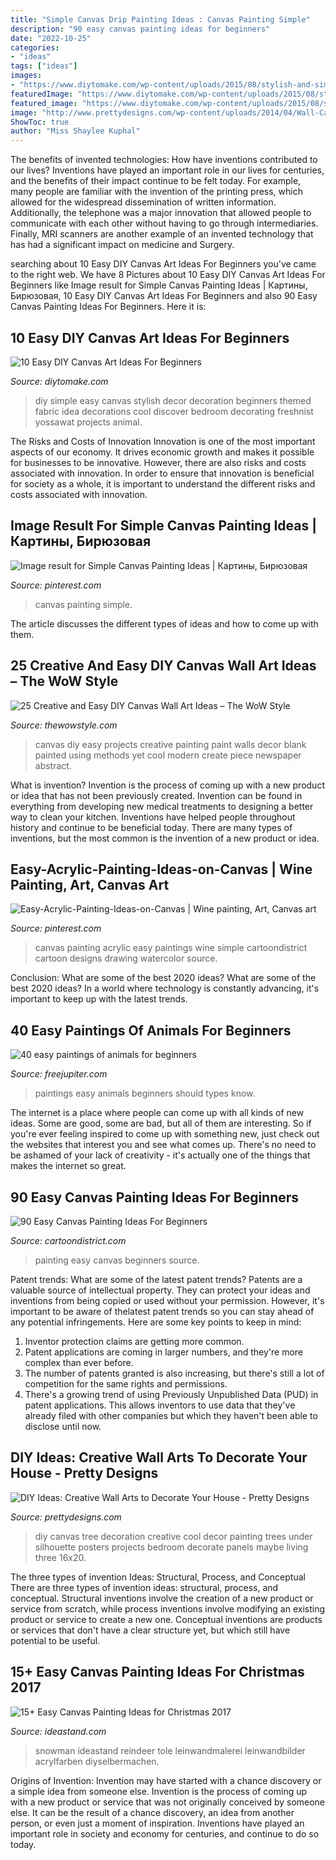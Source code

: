 ```yaml
---
title: "Simple Canvas Drip Painting Ideas : Canvas Painting Simple"
description: "90 easy canvas painting ideas for beginners"
date: "2022-10-25"
categories:
- "ideas"
tags: ["ideas"]
images:
- "https://www.diytomake.com/wp-content/uploads/2015/08/stylish-and-simple-diy-wall-art-idea.jpg"
featuredImage: "https://www.diytomake.com/wp-content/uploads/2015/08/stylish-and-simple-diy-wall-art-idea.jpg"
featured_image: "https://www.diytomake.com/wp-content/uploads/2015/08/stylish-and-simple-diy-wall-art-idea.jpg"
image: "http://www.prettydesigns.com/wp-content/uploads/2014/04/Wall-Canvas-Art.jpg"
ShowToc: true
author: "Miss Shaylee Kuphal"
---
```



The benefits of invented technologies: How have inventions contributed to our lives?
Inventions have played an important role in our lives for centuries, and the benefits of their impact continue to be felt today. For example, many people are familiar with the invention of the printing press, which allowed for the widespread dissemination of written information. Additionally, the telephone was a major innovation that allowed people to communicate with each other without having to go through intermediaries. Finally, MRI scanners are another example of an invented technology that has had a significant impact on medicine and Surgery.

	

		
searching about 10 Easy DIY Canvas Art Ideas For Beginners you've came to the right web. We have 8 Pictures about 10 Easy DIY Canvas Art Ideas For Beginners like Image result for Simple Canvas Painting Ideas | Картины, Бирюзовая, 10 Easy DIY Canvas Art Ideas For Beginners and also 90 Easy Canvas Painting Ideas For Beginners. Here it is:
		
    
## 10 Easy DIY Canvas Art Ideas For Beginners

<img loading=lazy src="https://www.diytomake.com/wp-content/uploads/2015/08/stylish-and-simple-diy-wall-art-idea.jpg" onerror="this.onerror=null;this.src='https://tse3.mm.bing.net/th?id=OIP.xdHsZu6aIPuSysrmcFZgFgHaId&amp;pid=15.1';" alt="10 Easy DIY Canvas Art Ideas For Beginners">

_Source: diytomake.com_

>diy simple easy canvas stylish decor decoration beginners themed fabric idea decorations cool discover bedroom decorating freshnist yossawat projects animal. 

	

The Risks and Costs of Innovation
Innovation is one of the most important aspects of our economy. It drives economic growth and makes it possible for businesses to be innovative. However, there are also risks and costs associated with innovation. In order to ensure that innovation is beneficial for society as a whole, it is important to understand the different risks and costs associated with innovation.

    
## Image Result For Simple Canvas Painting Ideas | Картины, Бирюзовая

<img loading=lazy src="https://i.pinimg.com/736x/d4/92/4d/d4924d410045bcff2952dfdda9980c0c.jpg" onerror="this.onerror=null;this.src='https://tse4.mm.bing.net/th?id=OIP.OQ93sYVMSpMmGNA4nSgkbwHaJ3&amp;pid=15.1';" alt="Image result for Simple Canvas Painting Ideas | Картины, Бирюзовая">

_Source: pinterest.com_

>canvas painting simple. 

	

The article discusses the different types of ideas and how to come up with them.

    
## 25 Creative And Easy DIY Canvas Wall Art Ideas – The WoW Style

<img loading=lazy src="http://thewowstyle.com/wp-content/uploads/2014/12/164.jpg" onerror="this.onerror=null;this.src='https://tse2.mm.bing.net/th?id=OIP.jdRkr_8gnbe4uMxNU9TzjgHaJ3&amp;pid=15.1';" alt="25 Creative and Easy DIY Canvas Wall Art Ideas – The WoW Style">

_Source: thewowstyle.com_

>canvas diy easy projects creative painting paint walls decor blank painted using methods yet cool modern create piece newspaper abstract. 

	

What is invention?
Invention is the process of coming up with a new product or idea that has not been previously created. Invention can be found in everything from developing new medical treatments to designing a better way to clean your kitchen. Inventions have helped people throughout history and continue to be beneficial today. There are many types of inventions, but the most common is the invention of a new product or idea.

    
## Easy-Acrylic-Painting-Ideas-on-Canvas | Wine Painting, Art, Canvas Art

<img loading=lazy src="https://i.pinimg.com/736x/11/49/98/114998b7ddef73eed8f0359e659ea79c.jpg" onerror="this.onerror=null;this.src='https://tse1.mm.bing.net/th?id=OIP.zEHS0-eqwPueaxtaCJJoJQHaOu&amp;pid=15.1';" alt="Easy-Acrylic-Painting-Ideas-on-Canvas | Wine painting, Art, Canvas art">

_Source: pinterest.com_

>canvas painting acrylic easy paintings wine simple cartoondistrict cartoon designs drawing watercolor source. 

	

Conclusion: What are some of the best 2020 ideas?
What are some of the best 2020 ideas? In a world where technology is constantly advancing, it's important to keep up with the latest trends.

    
## 40 Easy Paintings Of Animals For Beginners

<img loading=lazy src="http://www.freejupiter.com/wp-content/uploads/2017/03/easy-paintings-of-animals27.jpg" onerror="this.onerror=null;this.src='https://tse1.mm.bing.net/th?id=OIP.3kGqZeGJJwW1LvJyMyD-awHaJ4&amp;pid=15.1';" alt="40 easy paintings of animals for beginners">

_Source: freejupiter.com_

>paintings easy animals beginners should types know. 

	

The internet is a place where people can come up with all kinds of new ideas. Some are good, some are bad, but all of them are interesting. So if you're ever feeling inspired to come up with something new, just check out the websites that interest you and see what comes up. There's no need to be ashamed of your lack of creativity - it's actually one of the things that makes the internet so great.

    
## 90 Easy Canvas Painting Ideas For Beginners

<img loading=lazy src="http://www.cartoondistrict.com/wp-content/uploads/2017/06/Easy-Canvas-Painting-Ideas-For-Beginners0201.jpg" onerror="this.onerror=null;this.src='https://tse2.mm.bing.net/th?id=OIP.hI1Tv4Y6Y5t2unCN60fbQgHaLc&amp;pid=15.1';" alt="90 Easy Canvas Painting Ideas For Beginners">

_Source: cartoondistrict.com_

>painting easy canvas beginners source. 

	

Patent trends: What are some of the latest patent trends?
Patents are a valuable source of intellectual property. They can protect your ideas and inventions from being copied or used without your permission. However, it's important to be aware of thelatest patent trends so you can stay ahead of any potential infringements. Here are some key points to keep in mind: 
1. Inventor protection claims are getting more common. 
2. Patent applications are coming in larger numbers, and they're more complex than ever before. 
3. The number of patents granted is also increasing, but there's still a lot of competition for the same rights and permissions. 
4. There's a growing trend of using Previously Unpublished Data (PUD) in patent applications. This allows inventors to use data that they've already filed with other companies but which they haven't been able to disclose until now.

    
## DIY Ideas: Creative Wall Arts To Decorate Your House - Pretty Designs

<img loading=lazy src="http://www.prettydesigns.com/wp-content/uploads/2014/04/Wall-Canvas-Art.jpg" onerror="this.onerror=null;this.src='https://tse3.mm.bing.net/th?id=OIP.Z4v_TNCr45ue1DQWEHWXpAHaJ3&amp;pid=15.1';" alt="DIY Ideas: Creative Wall Arts to Decorate Your House - Pretty Designs">

_Source: prettydesigns.com_

>diy canvas tree decoration creative cool decor painting trees under silhouette posters projects bedroom decorate panels maybe living three 16x20. 

	

The three types of invention Ideas: Structural, Process, and Conceptual
There are three types of invention ideas: structural, process, and conceptual. Structural inventions involve the creation of a new product or service from scratch, while process inventions involve modifying an existing product or service to create a new one. Conceptual inventions are products or services that don't have a clear structure yet, but which still have potential to be useful.

    
## 15+ Easy Canvas Painting Ideas For Christmas 2017

<img loading=lazy src="https://ideastand.com/wp-content/uploads/2016/10/canvas-paintings/7-canvas-paintings-for-christmas.jpg" onerror="this.onerror=null;this.src='https://tse4.mm.bing.net/th?id=OIP.014YoQQdr6UOKXLPz16hLgHaNq&amp;pid=15.1';" alt="15+ Easy Canvas Painting Ideas for Christmas 2017">

_Source: ideastand.com_

>snowman ideastand reindeer tole leinwandmalerei leinwandbilder acrylfarben diyselbermachen. 

	

Origins of Invention: Invention may have started with a chance discovery or a simple idea from someone else.
Invention is the process of coming up with a new product or service that was not originally conceived by someone else. It can be the result of a chance discovery, an idea from another person, or even just a moment of inspiration. Inventions have played an important role in society and economy for centuries, and continue to do so today.

